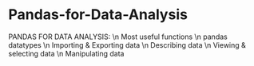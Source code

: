 # Pandas-for-Data-Analysis
PANDAS FOR DATA ANALYSIS:
\n	Most useful functions
\n	pandas datatypes
\n	Importing & Exporting data
\n	Describing data
\n	Viewing & selecting data
\n	Manipulating data
